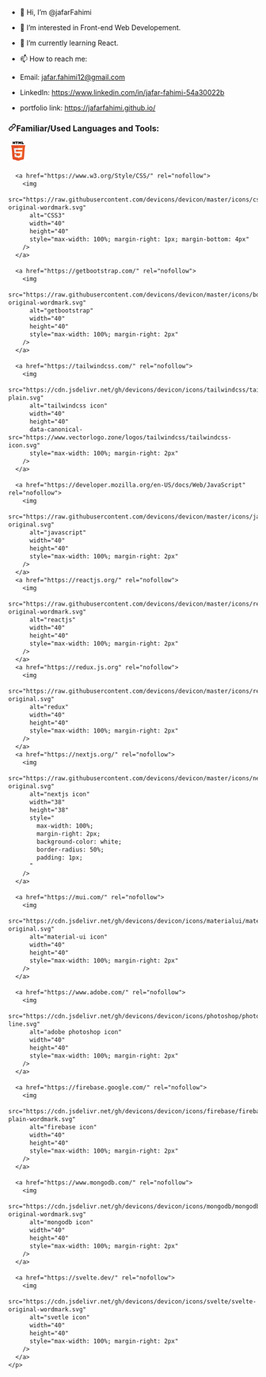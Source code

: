 - 👋 Hi, I’m @jafarFahimi
- 👀 I’m interested in Front-end Web Developement.
- 🌱 I’m currently learning React.

- 📫 How to reach me:
- Email: jafar.fahimi12@gmail.com
- LinkedIn: https://www.linkedin.com/in/jafar-fahimi-54a30022b
- portfolio link: https://jafarfahimi.github.io/

 <h3 align="left" dir="auto">
      <a
        id="user-content-familiarused-languages-and-tools"
        class="anchor"
        aria-hidden="true"
        href="#familiarused-languages-and-tools"
        ><svg
          class="octicon octicon-link"
          viewBox="0 0 16 16"
          version="1.1"
          width="16"
          height="16"
          aria-hidden="true"
        >
          <path
            fill-rule="evenodd"
            d="M7.775 3.275a.75.75 0 001.06 1.06l1.25-1.25a2 2 0 112.83 2.83l-2.5 2.5a2 2 0 01-2.83 0 .75.75 0 00-1.06 1.06 3.5 3.5 0 004.95 0l2.5-2.5a3.5 3.5 0 00-4.95-4.95l-1.25 1.25zm-4.69 9.64a2 2 0 010-2.83l2.5-2.5a2 2 0 012.83 0 .75.75 0 001.06-1.06 3.5 3.5 0 00-4.95 0l-2.5 2.5a3.5 3.5 0 004.95 4.95l1.25-1.25a.75.75 0 00-1.06-1.06l-1.25 1.25a2 2 0 01-2.83 0z"
          ></path></svg></a
      >Familiar/Used Languages and Tools:
    </h3>
    <p align="left" dir="auto">
      <a href="https://www.w3.org/html/" rel="nofollow">
        <img
          src="https://raw.githubusercontent.com/devicons/devicon/master/icons/html5/html5-original-wordmark.svg"
          alt="html5"
          width="40"
          height="40"
          style="max-width: 100%; margin-right: 1px; margin-bottom: 4px"
        />
      </a>

      <a href="https://www.w3.org/Style/CSS/" rel="nofollow">
        <img
          src="https://raw.githubusercontent.com/devicons/devicon/master/icons/css3/css3-original-wordmark.svg"
          alt="CSS3"
          width="40"
          height="40"
          style="max-width: 100%; margin-right: 1px; margin-bottom: 4px"
        />
      </a>

      <a href="https://getbootstrap.com/" rel="nofollow">
        <img
          src="https://raw.githubusercontent.com/devicons/devicon/master/icons/bootstrap/bootstrap-original-wordmark.svg"
          alt="getbootstrap"
          width="40"
          height="40"
          style="max-width: 100%; margin-right: 2px"
        />
      </a>

      <a href="https://tailwindcss.com/" rel="nofollow">
        <img
          src="https://cdn.jsdelivr.net/gh/devicons/devicon/icons/tailwindcss/tailwindcss-plain.svg"
          alt="tailwindcss icon"
          width="40"
          height="40"
          data-canonical-src="https://www.vectorlogo.zone/logos/tailwindcss/tailwindcss-icon.svg"
          style="max-width: 100%; margin-right: 2px"
        />
      </a>

      <a href="https://developer.mozilla.org/en-US/docs/Web/JavaScript" rel="nofollow">
        <img
          src="https://raw.githubusercontent.com/devicons/devicon/master/icons/javascript/javascript-original.svg"
          alt="javascript"
          width="40"
          height="40"
          style="max-width: 100%; margin-right: 2px"
        />
      </a>
      <a href="https://reactjs.org/" rel="nofollow">
        <img
          src="https://raw.githubusercontent.com/devicons/devicon/master/icons/react/react-original-wordmark.svg"
          alt="reactjs"
          width="40"
          height="40"
          style="max-width: 100%; margin-right: 2px"
        />
      </a>
      <a href="https://redux.js.org" rel="nofollow">
        <img
          src="https://raw.githubusercontent.com/devicons/devicon/master/icons/redux/redux-original.svg"
          alt="redux"
          width="40"
          height="40"
          style="max-width: 100%; margin-right: 2px"
        />
      </a>
      <a href="https://nextjs.org/" rel="nofollow">
        <img
          src="https://raw.githubusercontent.com/devicons/devicon/master/icons/nextjs/nextjs-original.svg"
          alt="nextjs icon"
          width="38"
          height="38"
          style="
            max-width: 100%;
            margin-right: 2px;
            background-color: white;
            border-radius: 50%;
            padding: 1px;
          "
        />
      </a>

      <a href="https://mui.com/" rel="nofollow">
        <img
          src="https://cdn.jsdelivr.net/gh/devicons/devicon/icons/materialui/materialui-original.svg"
          alt="material-ui icon"
          width="40"
          height="40"
          style="max-width: 100%; margin-right: 2px"
        />
      </a>

      <a href="https://www.adobe.com/" rel="nofollow">
        <img
          src="https://cdn.jsdelivr.net/gh/devicons/devicon/icons/photoshop/photoshop-line.svg"
          alt="adobe photoshop icon"
          width="40"
          height="40"
          style="max-width: 100%; margin-right: 2px"
        />
      </a>

      <a href="https://firebase.google.com/" rel="nofollow">
        <img
          src="https://cdn.jsdelivr.net/gh/devicons/devicon/icons/firebase/firebase-plain-wordmark.svg"
          alt="firebase icon"
          width="40"
          height="40"
          style="max-width: 100%; margin-right: 2px"
        />
      </a>

      <a href="https://www.mongodb.com/" rel="nofollow">
        <img
          src="https://cdn.jsdelivr.net/gh/devicons/devicon/icons/mongodb/mongodb-original-wordmark.svg"
          alt="mongodb icon"
          width="40"
          height="40"
          style="max-width: 100%; margin-right: 2px"
        />
      </a>

      <a href="https://svelte.dev/" rel="nofollow">
        <img
          src="https://cdn.jsdelivr.net/gh/devicons/devicon/icons/svelte/svelte-original-wordmark.svg"
          alt="svetle icon"
          width="40"
          height="40"
          style="max-width: 100%; margin-right: 2px"
        />
      </a>
    </p>
